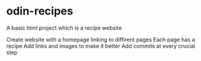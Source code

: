 # odin-recipes
A basic html project which is a recipe website

Create website with a homepage linking to diffirent pages
Each page has a recipe 
Add links and images to make it better 
Add commits at every crucial step 